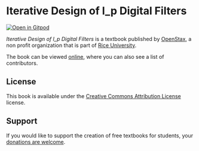 # Iterative Design of l_p Digital Filters

[![Open in Gitpod](https://gitpod.io/button/open-in-gitpod.svg)](https://gitpod.io/from-referrer/)

_Iterative Design of l_p Digital Filters_ is a textbook published by [OpenStax](https://openstax.org/), a non profit organization that is part of [Rice University](https://www.rice.edu/).

The book can be viewed [online](https://github.com/cnx-user-books/cnxbook-iterative-design-of-l-p-digital-filters/releases/latest), where you can also see a list of contributors.

## License
This book is available under the [Creative Commons Attribution License](./LICENSE) license.

## Support
If you would like to support the creation of free textbooks for students, your [donations are welcome](https://riceconnect.rice.edu/donation/support-openstax-banner).
